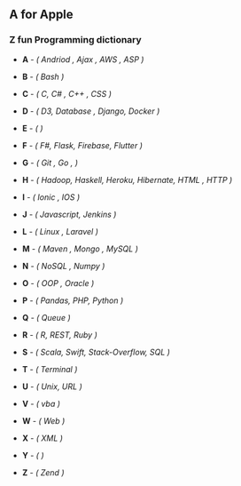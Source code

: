 ## A for Apple 



### Z fun Programming dictionary 

- **A** - *( Andriod , Ajax , AWS , ASP )*

- **B** - *( Bash )*

- **C** - *( C, C# , C++ , CSS )*

- **D** - *( D3, Database , Django, Docker )*

- **E** - *( )*

- **F** - *( F#, Flask, Firebase, Flutter )*

- **G** - *( Git , Go ,  )*

- **H** - *( Hadoop, Haskell, Heroku, Hibernate, HTML , HTTP )*

- **I** - *( Ionic , IOS )*

- **J** - *( Javascript, Jenkins )*

- **L** - *( Linux , Laravel )*

- **M** - *( Maven , Mongo , MySQL )*

- **N** - *( NoSQL , Numpy )*

- **O** - *( OOP , Oracle )*

- **P** - *( Pandas, PHP, Python )*

- **Q** - *( Queue )*

- **R** - *( R, REST, Ruby )*

- **S** - *( Scala, Swift, Stack-Overflow, SQL )*

- **T** - *( Terminal )*
 
- **U** - *( Unix, URL )*

- **V** - *( vba )*

- **W** - *( Web )*

- **X** - *( XML )*

- **Y** - *(  )*

- **Z** - *( Zend )*
